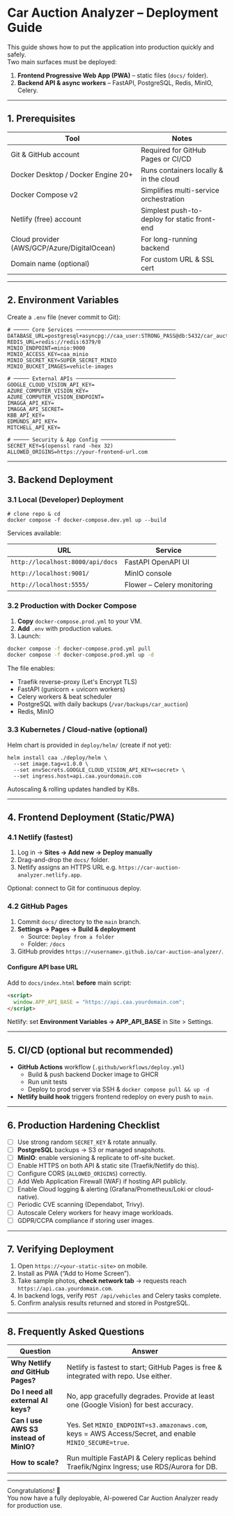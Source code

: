 # Car Auction Analyzer – Deployment Guide

This guide shows how to put the application into production quickly and safely.  
Two main surfaces must be deployed:

1. **Frontend Progressive Web App (PWA)** – static files (`docs/` folder).  
2. **Backend API & async workers** – FastAPI, PostgreSQL, Redis, MinIO, Celery.

---

## 1. Prerequisites

| Tool | Notes |
|------|-------|
| Git & GitHub account | Required for GitHub Pages or CI/CD |
| Docker Desktop / Docker Engine 20+ | Runs containers locally & in the cloud |
| Docker Compose v2 | Simplifies multi-service orchestration |
| Netlify (free) account | Simplest push-to-deploy for static front-end |
| Cloud provider (AWS/GCP/Azure/DigitalOcean) | For long-running backend |
| Domain name (optional) | For custom URL & SSL cert |

---

## 2. Environment Variables

Create a `.env` file (never commit to Git):

```
# ───── Core Services ────────────────────────────────
DATABASE_URL=postgresql+asyncpg://caa_user:STRONG_PASS@db:5432/car_auction
REDIS_URL=redis://redis:6379/0
MINIO_ENDPOINT=minio:9000
MINIO_ACCESS_KEY=caa_minio
MINIO_SECRET_KEY=SUPER_SECRET_MINIO
MINIO_BUCKET_IMAGES=vehicle-images

# ───── External APIs ────────────────────────────────
GOOGLE_CLOUD_VISION_API_KEY=
AZURE_COMPUTER_VISION_KEY=
AZURE_COMPUTER_VISION_ENDPOINT=
IMAGGA_API_KEY=
IMAGGA_API_SECRET=
KBB_API_KEY=
EDMUNDS_API_KEY=
MITCHELL_API_KEY=

# ───── Security & App Config ────────────────────────
SECRET_KEY=$(openssl rand -hex 32)
ALLOWED_ORIGINS=https://your-frontend-url.com
```

---

## 3. Backend Deployment

### 3.1 Local (Developer) Deployment

```
# clone repo & cd
docker compose -f docker-compose.dev.yml up --build
```

Services available:

| URL | Service |
|-----|---------|
| `http://localhost:8000/api/docs` | FastAPI OpenAPI UI |
| `http://localhost:9001/` | MinIO console |
| `http://localhost:5555/` | Flower – Celery monitoring |

### 3.2 Production with Docker Compose

1. **Copy** `docker-compose.prod.yml` to your VM.
2. **Add** `.env` with production values.
3. Launch:

```bash
docker compose -f docker-compose.prod.yml pull
docker compose -f docker-compose.prod.yml up -d
```

The file enables:

* Traefik reverse-proxy (Let's Encrypt TLS)
* FastAPI (gunicorn + uvicorn workers)
* Celery workers & beat scheduler
* PostgreSQL with daily backups (`/var/backups/car_auction`)
* Redis, MinIO

### 3.3 Kubernetes / Cloud-native (optional)

Helm chart is provided in `deploy/helm/` (create if not yet):

```
helm install caa ./deploy/helm \
  --set image.tag=v1.0.0 \
  --set envSecrets.GOOGLE_CLOUD_VISION_API_KEY=<secret> \
  --set ingress.host=api.caa.yourdomain.com
```

Autoscaling & rolling updates handled by K8s.

---

## 4. Frontend Deployment (Static/PWA)

### 4.1 Netlify (fastest)

1. Log in → **Sites → Add new → Deploy manually**  
2. Drag-and-drop the `docs/` folder.  
3. Netlify assigns an HTTPS URL e.g. `https://car-auction-analyzer.netlify.app`.

Optional: connect to Git for continuous deploy.

### 4.2 GitHub Pages

1. Commit `docs/` directory to the `main` branch.  
2. **Settings → Pages → Build & deployment**  
   * Source: `Deploy from a folder`  
   * Folder: `/docs`  
3. GitHub provides `https://<username>.github.io/car-auction-analyzer/`.

#### Configure API base URL

Add to `docs/index.html` **before** main script:

```html
<script>
  window.APP_API_BASE = "https://api.caa.yourdomain.com";
</script>
```

Netlify: set **Environment Variables → APP_API_BASE** in Site > Settings.

---

## 5. CI/CD (optional but recommended)

* **GitHub Actions** workflow (`.github/workflows/deploy.yml`)  
  * Build & push backend Docker image to GHCR  
  * Run unit tests  
  * Deploy to prod server via SSH & `docker compose pull && up -d`  
* **Netlify build hook** triggers frontend redeploy on every push to `main`.

---

## 6. Production Hardening Checklist

- [ ] Use strong random `SECRET_KEY` & rotate annually.  
- [ ] **PostgreSQL** backups → S3 or managed snapshots.  
- [ ] **MinIO**: enable versioning & replicate to off-site bucket.  
- [ ] Enable HTTPS on both API & static site (Traefik/Netlify do this).  
- [ ] Configure CORS (`ALLOWED_ORIGINS`) correctly.  
- [ ] Add Web Application Firewall (WAF) if hosting API publicly.  
- [ ] Enable Cloud logging & alerting (Grafana/Prometheus/Loki or cloud-native).  
- [ ] Periodic CVE scanning (Dependabot, Trivy).  
- [ ] Autoscale Celery workers for heavy image workloads.  
- [ ] GDPR/CCPA compliance if storing user images.

---

## 7. Verifying Deployment

1. Open `https://<your-static-site>` on mobile.  
2. Install as PWA (“Add to Home Screen”).  
3. Take sample photos, **check network tab** → requests reach `https://api.caa.yourdomain.com`.  
4. In backend logs, verify `POST /api/vehicles` and Celery tasks complete.  
5. Confirm analysis results returned and stored in PostgreSQL.

---

## 8. Frequently Asked Questions

| Question | Answer |
|----------|--------|
| **Why Netlify _and_ GitHub Pages?** | Netlify is fastest to start; GitHub Pages is free & integrated with repo. Use either. |
| **Do I need all external AI keys?** | No, app gracefully degrades. Provide at least one (Google Vision) for best accuracy. |
| **Can I use AWS S3 instead of MinIO?** | Yes. Set `MINIO_ENDPOINT=s3.amazonaws.com`, keys = AWS Access/Secret, and enable `MINIO_SECURE=true`. |
| **How to scale?** | Run multiple FastAPI & Celery replicas behind Traefik/Nginx Ingress; use RDS/Aurora for DB. |

---

Congratulations! 🚀  
You now have a fully deployable, AI-powered Car Auction Analyzer ready for production use.
